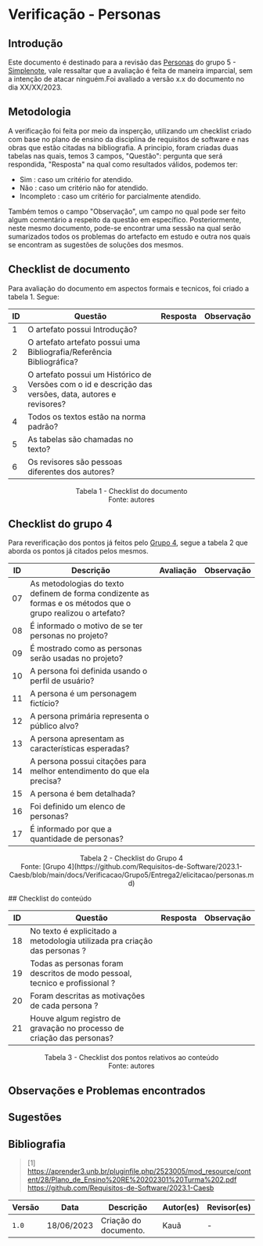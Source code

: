 # Verificação - Personas

## Introdução

Este documento é destinado para a revisão das [Personas](https://github.com/Requisitos-de-Software/2023.1-Simplenote/blob/main/docs/elicitacao/personas.md) do grupo 5 - [Simplenote](https://github.com/Requisitos-de-Software/2023.1-Simplenote), vale ressaltar que a avaliação é feita de maneira imparcial, sem a intenção de atacar ninguém.Foi avaliado a versão x.x do documento no dia XX/XX/2023.

## Metodologia

A verificação foi feita por meio da insperção, utilizando um checklist criado com base no plano de ensino da disciplina de requisitos de software e nas obras que estão citadas na bibliografia. A principio, foram criadas duas tabelas nas quais, temos 3 campos, "Questão": pergunta que será respondida, "Resposta" na qual como resultados válidos, podemos ter:

- Sim : caso um critério for atendido.
- Não : caso um critério não for atendido.
- Incompleto : caso um critério for parcialmente atendido.

Também temos o campo "Observação", um campo no qual pode ser feito algum comentário a respeito da questão em específico. Posteriormente, neste mesmo documento, pode-se encontrar uma sessão na qual serão sumarizados todos os problemas do artefacto em estudo e outra nos quais se encontram as sugestões de soluções dos mesmos.

## Checklist de documento
Para avaliação do documento em aspectos formais e tecnicos, foi criado a tabela 1. Segue:

|ID|Questão|Resposta|Observação|
|--|-------|--------|----------|
|1|O artefato possui Introdução?                                                                                |        |          |
|2|O artefato artefato possui uma Bibliografia/Referência Bibliográfica?                                        |        |          |
|3|O artefato possui um Histórico de Versões com o id e descrição das versões, data, autores e revisores?       |        |          |
|4|Todos os textos estão na norma padrão?                                                                       |        |          |
|5|As tabelas são chamadas no texto?                                                                            |        |          |
|6|Os revisores são pessoas diferentes dos autores?                                                             |        |          |

<p align="center"> Tabela 1 - Checklist do documento <br> Fonte: autores </p>

## Checklist do grupo 4
Para reverificação dos pontos já feitos pelo [Grupo 4](https://github.com/Requisitos-de-Software/2023.1-Caesb), segue a tabela 2 que aborda os pontos já citados pelos mesmos.

| ID  | Descrição | Avaliação | Observação |
| --- | --------- | --------- | ---------- |
| 07  | As metodologias do texto definem de forma condizente as formas e os métodos que o grupo realizou o artefato?         |           |            |
| 08  | É informado o motivo de se ter personas no projeto? |||
| 09  | É mostrado como as personas serão usadas no projeto?|||
| 10  | A persona foi definida usando o perfil de usuário?|||
| 11  | A persona é um personagem fictício?|||
| 12  | A persona primária representa o público alvo?|||
| 13  | A persona apresentam as características esperadas? |||
| 14  | A persona possui citações para melhor entendimento do que ela precisa? |||
| 15  | A persona é bem detalhada?|||
| 16  | Foi definido um elenco de personas?|||
| 17  | É informado por que a quantidade de personas?|||


<p align="center"> Tabela 2 - Checklist do Grupo 4 <br> Fonte: [Grupo 4](https://github.com/Requisitos-de-Software/2023.1-Caesb/blob/main/docs/Verificacao/Grupo5/Entrega2/elicitacao/personas.md) </p>
## Checklist do conteúdo

| ID  | Questão | Resposta | Observação |
| --- | ------- | -------- | ---------- |
|  18 |  No texto é explicitado a metodologia utilizada pra criação das personas ?   |      |        |
|  19 |  Todas as personas foram descritos de modo pessoal, tecnico e profissional ? |      |        |
|  20 |  Foram descritas as motivações de cada persona ?                             |      |        |
|  21 |  Houve algum registro de gravação no processo de criação das personas?       |      |        |
  
<p align="center"> Tabela 3 - Checklist dos pontos relativos ao conteúdo <br> Fonte: autores </p>

## Observações e Problemas encontrados

## Sugestões

## Bibliografia

> [1] https://aprender3.unb.br/pluginfile.php/2523005/mod_resource/content/28/Plano_de_Ensino%20RE%20202301%20Turma%202.pdf </br>
https://github.com/Requisitos-de-Software/2023.1-Caesb

| Versão | Data       | Descrição             | Autor(es) | Revisor(es)        |
| ------ | ---------- | --------------------- | --------- | ------------------ |
| `1.0`  | 18/06/2023 | Criação do documento. | Kauã      |       -            |
